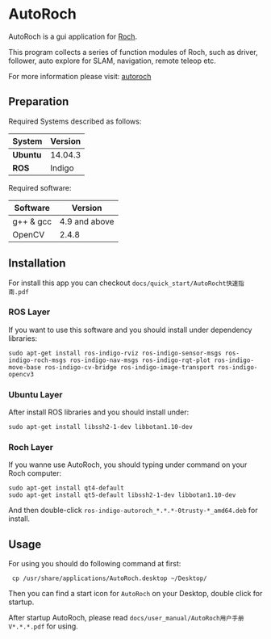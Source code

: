 # AutoRoch

AutoRoch is a gui application for [Roch](http://wiki.ros.org/Robots/Roch).

This program collects a series of function modules of Roch, such as driver, follower, auto explore for SLAM, navigation, remote teleop etc. 

For more information please visit: [autoroch](http://wiki.ros.org/autoroch)

## Preparation

Required Systems described as follows:

System | Version | 
---------------- | ----------------- | 
**Ubuntu** | 14.04.3 |
**ROS** | Indigo |

Required software:

Software  | Version  |
--------- | -------- |
g++ & gcc | 4.9 and above |
OpenCV | 2.4.8 |

## Installation

For install this app you can checkout ```docs/quick_start/AutoRocht快速指南.pdf```

### ROS Layer

If you want to use this software and you should install under dependency libraries:
```
sudo apt-get install ros-indigo-rviz ros-indigo-sensor-msgs ros-indigo-roch-msgs ros-indigo-nav-msgs ros-indigo-rqt-plot ros-indigo-move-base ros-indigo-cv-bridge ros-indigo-image-transport ros-indigo-opencv3 
```

### Ubuntu Layer

After install ROS libraries and you should install under:
```
sudo apt-get install libssh2-1-dev libbotan1.10-dev
```

### Roch Layer
If you wanne use AutoRoch, you should typing under command on your Roch computer:
```
sudo apt-get install qt4-default
sudo apt-get install qt5-default libssh2-1-dev libbotan1.10-dev
```

And then double-click ```ros-indigo-autoroch_*.*.*-0trusty-*_amd64.deb``` for install.

## Usage

For using you should do following command at first:
```
 cp /usr/share/applications/AutoRoch.desktop ~/Desktop/
```

Then you can find a start icon for ```AutoRoch``` on your Desktop, double click for startup.

After startup AutoRoch, please read ```docs/user_manual/AutoRoch用户手册V*.*.*.pdf``` for using.
